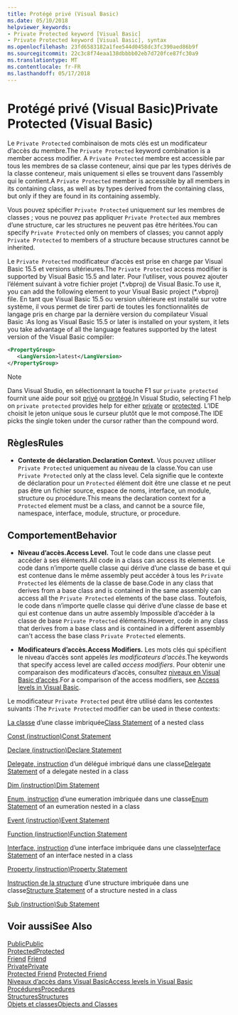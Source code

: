 ```yaml
---
title: Protégé privé (Visual Basic)
ms.date: 05/10/2018
helpviewer_keywords:
- Private Protected keyword [Visual Basic]
- Private Protected keyword [Visual Basic], syntax
ms.openlocfilehash: 23fd6583182a1fee544d0458dc3fc390aed86b9f
ms.sourcegitcommit: 22c3c8f74eaa138dbbbb02eb7d720fce87fc30a9
ms.translationtype: MT
ms.contentlocale: fr-FR
ms.lasthandoff: 05/17/2018
---
```

# <a name="private-protected-visual-basic"></a><span data-ttu-id="18a92-102">Protégé privé (Visual Basic)</span><span class="sxs-lookup"><span data-stu-id="18a92-102">Private Protected (Visual Basic)</span></span>

<span data-ttu-id="18a92-103">Le `Private Protected` combinaison de mots clés est un modificateur d’accès du membre.</span><span class="sxs-lookup"><span data-stu-id="18a92-103">The `Private Protected` keyword combination is a member access modifier.</span></span> <span data-ttu-id="18a92-104">A `Private Protected` membre est accessible par tous les membres de sa classe conteneur, ainsi que par les types dérivés de la classe conteneur, mais uniquement si elles se trouvent dans l’assembly qui le contient.</span><span class="sxs-lookup"><span data-stu-id="18a92-104">A `Private Protected` member is accessible by all members in its containing class, as well as by types derived from the containing class, but only if they are found in its containing assembly.</span></span> 

<span data-ttu-id="18a92-105">Vous pouvez spécifier `Private Protected` uniquement sur les membres de classes ; vous ne pouvez pas appliquer `Private Protected` aux membres d’une structure, car les structures ne peuvent pas être héritées.</span><span class="sxs-lookup"><span data-stu-id="18a92-105">You can specify `Private Protected` only on members of classes; you cannot apply `Private Protected` to members of a structure because structures cannot be inherited.</span></span>

<span data-ttu-id="18a92-106">Le `Private Protected` modificateur d’accès est prise en charge par Visual Basic 15.5 et versions ultérieures.</span><span class="sxs-lookup"><span data-stu-id="18a92-106">The `Private Protected` access modifier is supported by Visual Basic 15.5 and later.</span></span> <span data-ttu-id="18a92-107">Pour l’utiliser, vous pouvez ajouter l’élément suivant à votre fichier projet (\*.vbproj) de Visual Basic.</span><span class="sxs-lookup"><span data-stu-id="18a92-107">To use it, you can add the following element to your Visual Basic project (\*.vbproj) file.</span></span> <span data-ttu-id="18a92-108">En tant que Visual Basic 15.5 ou version ultérieure est installé sur votre système, il vous permet de tirer parti de toutes les fonctionnalités de langage pris en charge par la dernière version du compilateur Visual Basic :</span><span class="sxs-lookup"><span data-stu-id="18a92-108">As long as Visual Basic 15.5 or later is installed on your system, it lets you take advantage of all the language features supported by the latest version of the Visual Basic compiler:</span></span>

```xml
<PropertyGroup>
   <LangVersion>latest</LangVersion>
</PropertyGroup>
```

> [!NOTE]
> <span data-ttu-id="18a92-109">Dans Visual Studio, en sélectionnant la touche F1 sur `private protected` fournit une aide pour soit [privé](private.md) ou [protégé](protected.md).</span><span class="sxs-lookup"><span data-stu-id="18a92-109">In Visual Studio, selecting F1 help on `private protected` provides help for either [private](private.md) or [protected](protected.md).</span></span> <span data-ttu-id="18a92-110">L’IDE choisit le jeton unique sous le curseur plutôt que le mot composé.</span><span class="sxs-lookup"><span data-stu-id="18a92-110">The IDE picks the single token under the cursor rather than the compound word.</span></span>

## <a name="rules"></a><span data-ttu-id="18a92-111">Règles</span><span class="sxs-lookup"><span data-stu-id="18a92-111">Rules</span></span>

- <span data-ttu-id="18a92-112">**Contexte de déclaration.**</span><span class="sxs-lookup"><span data-stu-id="18a92-112">**Declaration Context.**</span></span> <span data-ttu-id="18a92-113">Vous pouvez utiliser `Private Protected` uniquement au niveau de la classe.</span><span class="sxs-lookup"><span data-stu-id="18a92-113">You can use `Private Protected` only at the class level.</span></span> <span data-ttu-id="18a92-114">Cela signifie que le contexte de déclaration pour un `Protected` élément doit être une classe et ne peut pas être un fichier source, espace de noms, interface, un module, structure ou procédure.</span><span class="sxs-lookup"><span data-stu-id="18a92-114">This means the declaration context for a `Protected` element must be a class, and cannot be a source file, namespace, interface, module, structure, or procedure.</span></span>

## <a name="behavior"></a><span data-ttu-id="18a92-115">Comportement</span><span class="sxs-lookup"><span data-stu-id="18a92-115">Behavior</span></span>

- <span data-ttu-id="18a92-116">**Niveau d’accès.**</span><span class="sxs-lookup"><span data-stu-id="18a92-116">**Access Level.**</span></span> <span data-ttu-id="18a92-117">Tout le code dans une classe peut accéder à ses éléments.</span><span class="sxs-lookup"><span data-stu-id="18a92-117">All code in a class can access its elements.</span></span> <span data-ttu-id="18a92-118">Le code dans n’importe quelle classe qui dérive d’une classe de base et qui est contenue dans le même assembly peut accéder à tous les `Private Protected` les éléments de la classe de base.</span><span class="sxs-lookup"><span data-stu-id="18a92-118">Code in any class that derives from a base class and is contained in the same assembly can access all the `Private Protected` elements of the base class.</span></span> <span data-ttu-id="18a92-119">Toutefois, le code dans n’importe quelle classe qui dérive d’une classe de base et qui est contenue dans un autre assembly Impossible d’accéder à la classe de base `Private Protected` éléments.</span><span class="sxs-lookup"><span data-stu-id="18a92-119">However, code in any class that derives from a base class and is contained in a different assembly can't access the base class `Private Protected` elements.</span></span>

- <span data-ttu-id="18a92-120">**Modificateurs d’accès.**</span><span class="sxs-lookup"><span data-stu-id="18a92-120">**Access Modifiers.**</span></span> <span data-ttu-id="18a92-121">Les mots clés qui spécifient le niveau d’accès sont appelés *les modificateurs d’accès*.</span><span class="sxs-lookup"><span data-stu-id="18a92-121">The keywords that specify access level are called *access modifiers*.</span></span> <span data-ttu-id="18a92-122">Pour obtenir une comparaison des modificateurs d’accès, consultez [niveaux en Visual Basic d’accès](../../../visual-basic/programming-guide/language-features/declared-elements/access-levels.md).</span><span class="sxs-lookup"><span data-stu-id="18a92-122">For a comparison of the access modifiers, see [Access levels in Visual Basic](../../../visual-basic/programming-guide/language-features/declared-elements/access-levels.md).</span></span>
  
 <span data-ttu-id="18a92-123">Le modificateur `Private Protected` peut être utilisé dans les contextes suivants :</span><span class="sxs-lookup"><span data-stu-id="18a92-123">The `Private Protected` modifier can be used in these contexts:</span></span>  
  
 <span data-ttu-id="18a92-124">[La classe](../../../visual-basic/language-reference/statements/class-statement.md) d’une classe imbriquée</span><span class="sxs-lookup"><span data-stu-id="18a92-124">[Class Statement](../../../visual-basic/language-reference/statements/class-statement.md) of a nested class</span></span>  
  
 [<span data-ttu-id="18a92-125">Const (instruction)</span><span class="sxs-lookup"><span data-stu-id="18a92-125">Const Statement</span></span>](../../../visual-basic/language-reference/statements/const-statement.md)  
  
 [<span data-ttu-id="18a92-126">Declare (instruction)</span><span class="sxs-lookup"><span data-stu-id="18a92-126">Declare Statement</span></span>](../../../visual-basic/language-reference/statements/declare-statement.md)  
  
 <span data-ttu-id="18a92-127">[Delegate, instruction](../../../visual-basic/language-reference/statements/delegate-statement.md) d’un délégué imbriqué dans une classe</span><span class="sxs-lookup"><span data-stu-id="18a92-127">[Delegate Statement](../../../visual-basic/language-reference/statements/delegate-statement.md) of a delegate nested in a class</span></span>  
  
 [<span data-ttu-id="18a92-128">Dim (instruction)</span><span class="sxs-lookup"><span data-stu-id="18a92-128">Dim Statement</span></span>](../../../visual-basic/language-reference/statements/dim-statement.md)  
  
 <span data-ttu-id="18a92-129">[Enum, instruction](../../../visual-basic/language-reference/statements/enum-statement.md) d’une eumeration imbriquée dans une classe</span><span class="sxs-lookup"><span data-stu-id="18a92-129">[Enum Statement](../../../visual-basic/language-reference/statements/enum-statement.md) of an eumeration nested in a class</span></span> 
  
 [<span data-ttu-id="18a92-130">Event (instruction)</span><span class="sxs-lookup"><span data-stu-id="18a92-130">Event Statement</span></span>](../../../visual-basic/language-reference/statements/event-statement.md)  
  
 [<span data-ttu-id="18a92-131">Function (instruction)</span><span class="sxs-lookup"><span data-stu-id="18a92-131">Function Statement</span></span>](../../../visual-basic/language-reference/statements/function-statement.md)  
  
 <span data-ttu-id="18a92-132">[Interface, instruction](../../../visual-basic/language-reference/statements/interface-statement.md) d’une interface imbriquée dans une classe</span><span class="sxs-lookup"><span data-stu-id="18a92-132">[Interface Statement](../../../visual-basic/language-reference/statements/interface-statement.md) of an interface nested in a class</span></span> 
  
 [<span data-ttu-id="18a92-133">Property (instruction)</span><span class="sxs-lookup"><span data-stu-id="18a92-133">Property Statement</span></span>](../../../visual-basic/language-reference/statements/property-statement.md)  
  
 <span data-ttu-id="18a92-134">[Instruction de la structure](../../../visual-basic/language-reference/statements/structure-statement.md) d’une structure imbriquée dans une classe</span><span class="sxs-lookup"><span data-stu-id="18a92-134">[Structure Statement](../../../visual-basic/language-reference/statements/structure-statement.md) of a structure nested in a class</span></span> 
  
 [<span data-ttu-id="18a92-135">Sub (instruction)</span><span class="sxs-lookup"><span data-stu-id="18a92-135">Sub Statement</span></span>](../../../visual-basic/language-reference/statements/sub-statement.md)  
  
## <a name="see-also"></a><span data-ttu-id="18a92-136">Voir aussi</span><span class="sxs-lookup"><span data-stu-id="18a92-136">See Also</span></span>

[<span data-ttu-id="18a92-137">Public</span><span class="sxs-lookup"><span data-stu-id="18a92-137">Public</span></span>](../../../visual-basic/language-reference/modifiers/public.md)  
[<span data-ttu-id="18a92-138">Protected</span><span class="sxs-lookup"><span data-stu-id="18a92-138">Protected</span></span>](../../../visual-basic/language-reference/modifiers/protected.md)  
<span data-ttu-id="18a92-139">[Friend](friend.md) </span><span class="sxs-lookup"><span data-stu-id="18a92-139">[Friend](friend.md) </span></span>  
[<span data-ttu-id="18a92-140">Private</span><span class="sxs-lookup"><span data-stu-id="18a92-140">Private</span></span>](../../../visual-basic/language-reference/modifiers/private.md)  
<span data-ttu-id="18a92-141">[Protected Friend](./protected-friend.md) </span><span class="sxs-lookup"><span data-stu-id="18a92-141">[Protected Friend](./protected-friend.md) </span></span>  
[<span data-ttu-id="18a92-142">Niveaux d’accès dans Visual Basic</span><span class="sxs-lookup"><span data-stu-id="18a92-142">Access levels in Visual Basic</span></span>](../../../visual-basic/programming-guide/language-features/declared-elements/access-levels.md)  
[<span data-ttu-id="18a92-143">Procédures</span><span class="sxs-lookup"><span data-stu-id="18a92-143">Procedures</span></span>](../../../visual-basic/programming-guide/language-features/procedures/index.md)  
[<span data-ttu-id="18a92-144">Structures</span><span class="sxs-lookup"><span data-stu-id="18a92-144">Structures</span></span>](../../../visual-basic/programming-guide/language-features/data-types/structures.md)  
[<span data-ttu-id="18a92-145">Objets et classes</span><span class="sxs-lookup"><span data-stu-id="18a92-145">Objects and Classes</span></span>](../../../visual-basic/programming-guide/language-features/objects-and-classes/index.md)
